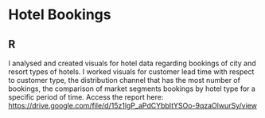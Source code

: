 # Hotel Bookings
## R
I analysed and created visuals for hotel data regarding bookings of city and resort types of hotels. I worked visuals for customer lead time with respect to customer type, the distribution channel that has the most 
number of bookings, the comparison of market segments bookings by hotel type for a specific period of time. Access the report here: https://drive.google.com/file/d/15z1lgP_aPdCYbbItYSOo-9qzaOlwurSy/view

